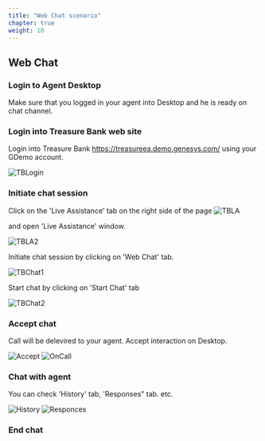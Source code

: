 ```yaml
---
title: "Web Chat scenario"
chapter: true
weight: 10
---
```


## Web Chat 

### Login to Agent Desktop

Make sure that you logged in your agent into Desktop and he is ready on chat channel.

### Login into Treasure Bank web site

Login into Treasure Bank https://treasureea.demo.genesys.com/ using your GDemo account.

![TBLogin](/images/TBLogin.PNG)


### Initiate chat session

Click on the 'Live Assistance' tab on the right side of the page 
![TBLA](/images/TBLiveA.PNG)
 
 
 and open 'Live Assistance' window.
 
 
![TBLA2](/images/TBLiveAssist.PNG)

Initiate chat session by clicking on 'Web Chat' tab.

![TBChat1](/images/TBStartChat.PNG)

Start chat by clicking on 'Start Chat' tab

![TBChat2](/images/TDChat.PNG)


### Accept chat

Call will be delevired to your agent. Accept interaction on Desktop.

![Accept](/images/Accept2.PNG)
![OnCall](/images/AD1.PNG)

### Chat with agent

You can check 'History' tab, 'Responses" tab. etc.

![History](/images/ADHistory.PNG)
![Responces](/images/ADResponses.PNG)

### End chat



